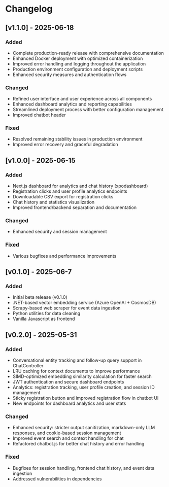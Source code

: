# Changelog

## [v1.1.0] - 2025-06-18

### Added
- Complete production-ready release with comprehensive documentation
- Enhanced Docker deployment with optimized containerization
- Improved error handling and logging throughout the application
- Production environment configuration and deployment scripts
- Enhanced security measures and authentication flows

### Changed
- Refined user interface and user experience across all components
- Enhanced dashboard analytics and reporting capabilities
- Streamlined deployment process with better configuration management
- Improved chatbot header

### Fixed
- Resolved remaining stability issues in production environment
- Improved error recovery and graceful degradation

## [v1.0.0] - 2025-06-15

### Added
- Next.js dashboard for analytics and chat history (xpodashboard)
- Registration clicks and user profile analytics endpoints
- Downloadable CSV export for registration clicks
- Chat history and statistics visualization
- Improved frontend/backend separation and documentation

### Changed
- Enhanced security and session management

### Fixed
- Various bugfixes and performance improvements

## [v0.1.0] - 2025-06-7

### Added
- Initial beta release (v0.1.0)
- .NET-based vector embedding service (Azure OpenAI + CosmosDB)
- Scrapy-based web scraper for event data ingestion
- Python utilities for data cleaning
- Vanilla Javascript as frontend

## [v0.2.0] - 2025-05-31

### Added
- Conversational entity tracking and follow-up query support in ChatController
- LRU caching for context documents to improve performance
- SIMD-optimized embedding similarity calculation for faster search
- JWT authentication and secure dashboard endpoints
- Analytics: registration tracking, user profile creation, and session ID management
- Sticky registration button and improved registration flow in chatbot UI
- New endpoints for dashboard analytics and user stats

### Changed
- Enhanced security: stricter output sanitization, markdown-only LLM responses, and cookie-based session management
- Improved event search and context handling for chat
- Refactored chatbot.js for better chat history and error handling

### Fixed
- Bugfixes for session handling, frontend chat history, and event data ingestion
- Addressed vulnerabilities in dependencies